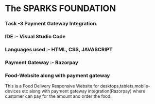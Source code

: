 # The SPARKS FOUNDATION
### Task -3 Payment Gateway Integration.

### IDE :- Visual Studio Code
### Languages used :- HTML, CSS, JAVASCRIPT
### Payment Gateway :- Razorpay

### Food-Website along with payment gateway

This is a Food Delivery Responsive Website for desktops,tablets,mobile-devices etc along with
payment gateway integration(Razorpay) where customer can pay for the amount and order the food.

